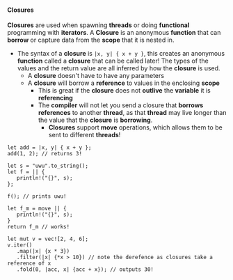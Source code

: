 #### Closures
**Closures** are used when spawning **threads** or doing **functional** programming with **iterators**. A **Closure** is an anonymous **function** that can **borrow** or capture data from the **scope** that it is nested in. 
* The syntax of a **closure** is `|x, y| { x + y }`, this creates an anonymous **function** called a **closure** that can be called later! The types of the values and the return value are all inferred by how the **closure** is used.
	* A **closure** doesn't have to have any parameters
	* A **closure** will borrow a **reference** to values in the enclosing **scope**
		* This is great if the **closure** does not **outlive** the **variable** it is **referencing**
		* The **compiler** will not let you send a closure that **borrows references** to another **thread**, as that **thread** may live longer than the value that the **closure** is **borrowing**.
			* **Closures** support **move** operations, which allows them to be sent to different **threads**!
```
let add = |x, y| { x + y };
add(1, 2); // returns 3!

let s = "uwu".to_string();
let f = || {
   println!("{}", s);
};

f(); // prints uwu!

let f_m = move || {
   println!("{}", s);
}
return f_m // works!

let mut v = vec![2, 4, 6];
v.iter()
   .map(|x| {x * 3})
   .filter(|x| {*x > 10}) // note the derefence as closures take a reference of x
   .fold(0, |acc, x| {acc + x}); // outputs 30!
```
